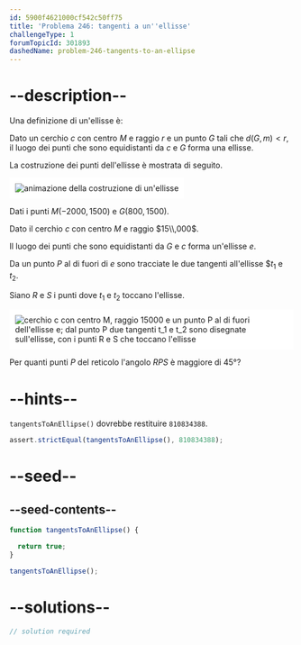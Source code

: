 ```yaml
---
id: 5900f4621000cf542c50ff75
title: 'Problema 246: tangenti a un''ellisse'
challengeType: 1
forumTopicId: 301893
dashedName: problem-246-tangents-to-an-ellipse
---
```


# --description--

Una definizione di un'ellisse è:

Dato un cerchio $c$ con centro $M$ e raggio $r$ e un punto $G$ tali che $d(G, m) < r$, il luogo dei punti che sono equidistanti da $c$ e $G$ forma una ellisse.

La costruzione dei punti dell'ellisse è mostrata di seguito.

<img class="img-responsive center-block" alt="animazione della costruzione di un'ellisse" src="https://cdn.freecodecamp.org/curriculum/project-euler/tangents-to-an-ellipse-1.gif" style="background-color: white; padding: 10px;" />

Dati i punti $M(-2000, 1500)$ e $G(800, 1500)$.

Dato il cerchio $c$ con centro $M$ e raggio $15\\,000$.

Il luogo dei punti che sono equidistanti da $G$ e $c$ forma un'ellisse $e$.

Da un punto $P$ al di fuori di $e$ sono tracciate le due tangenti all'ellisse $$t_1$ e $t_2$.

Siano $R$ e $S$ i punti dove $t_1$ e $t_2$ toccano l'ellisse.

<img class="img-responsive center-block" alt="cerchio c con centro M, raggio 15000 e un punto P al di fuori dell'ellisse e; dal punto P due tangenti t_1 e t_2 sono disegnate sull'ellisse, con i punti R e S che toccano l'ellisse" src="https://cdn.freecodecamp.org/curriculum/project-euler/tangents-to-an-ellipse-2.gif" style="background-color: white; padding: 10px;" />

Per quanti punti $P$ del reticolo l'angolo $RPS$ è maggiore di 45°?

# --hints--

`tangentsToAnEllipse()` dovrebbe restituire `810834388`.

```js
assert.strictEqual(tangentsToAnEllipse(), 810834388);
```

# --seed--

## --seed-contents--

```js
function tangentsToAnEllipse() {

  return true;
}

tangentsToAnEllipse();
```

# --solutions--

```js
// solution required
```
